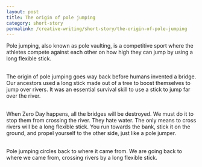 ```yaml
---
layout: post
title: The origin of pole jumping
category: short-story
permalink: /creative-writing/short-story/the-origin-of-pole-jumping
---
```


Pole jumping, also known as pole vaulting, is a competitive sport where the athletes compete against each other on how high they can jump by using a long flexible stick.
<br /><br />

The origin of pole jumping goes way back before humans invented a bridge. Our ancestors used a long stick made out of a tree to boost themselves to jump over rivers. It was an essential survival skill to use a stick to jump far over the river.
<br /><br />

When Zero Day happens, all the bridges will be destroyed. We must do it to stop them from crossing the river. They hate water. The only means to cross rivers will be a long flexible stick. You run towards the bank, stick it on the ground, and propel yourself to the other side, just like a pole jumper.
<br /><br />

Pole jumping circles back to where it came from. We are going back to where we came from, crossing rivers by a long flexible stick.
<br /><br />
